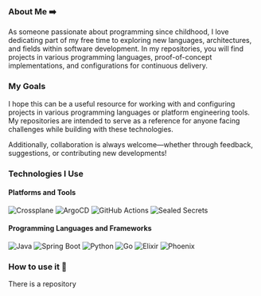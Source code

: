 ### About Me ➡️

As someone passionate about programming since childhood, I love dedicating part of my free time to exploring new languages, architectures, and fields within software development.
In my repositories, you will find projects in various programming languages, proof-of-concept implementations, and configurations for continuous delivery.


### My Goals 
I hope this can be a useful resource for working with and configuring projects in various programming languages or platform engineering tools. My repositories are intended to serve as a reference for anyone facing challenges while building with these technologies.

Additionally, collaboration is always welcome—whether through feedback, suggestions, or contributing new developments!

### Technologies I Use

#### Platforms and Tools
![Crossplane](https://img.shields.io/badge/Crossplane-Managed%20Resources-blue?logo=crossplane)
![ArgoCD](https://img.shields.io/badge/ArgoCD-GitOps-orange?logo=argo)
![GitHub Actions](https://img.shields.io/badge/GitHub_Actions-CI%2FCD-blue?logo=githubactions)
![Sealed Secrets](https://raw.githubusercontent.com/bitnami-labs/sealed-secrets/main/img/logo.png)

#### Programming Languages and Frameworks
![Java](https://img.shields.io/badge/Java-OpenJDK-red?logo=java)
![Spring Boot](https://img.shields.io/badge/Spring_Boot-Microservices-green?logo=springboot)
![Python](https://img.shields.io/badge/Python-Scripting-yellow?logo=python)
![Go](https://img.shields.io/badge/Go-Language-blue?logo=go)
![Elixir](https://img.shields.io/badge/Elixir-Functional-purple?logo=elixir)
![Phoenix](https://img.shields.io/badge/Phoenix-Web_Framework-orange?logo=phoenix)

### How to use it 📘
There is a repository





